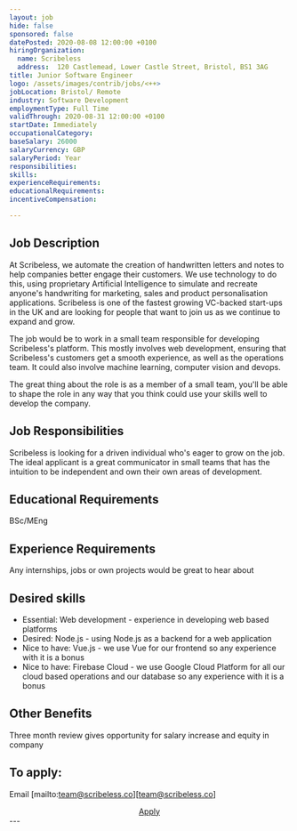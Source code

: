 ```yaml
---
layout: job
hide: false
sponsored: false
datePosted: 2020-08-08 12:00:00 +0100
hiringOrganization:
  name: Scribeless
  address:  120 Castlemead, Lower Castle Street, Bristol, BS1 3AG
title: Junior Software Engineer
logo: /assets/images/contrib/jobs/<++>
jobLocation: Bristol/ Remote
industry: Software Development
employmentType: Full Time
validThrough: 2020-08-31 12:00:00 +0100
startDate: Immediately
occupationalCategory:
baseSalary: 26000
salaryCurrency: GBP
salaryPeriod: Year
responsibilities:
skills:
experienceRequirements:
educationalRequirements:
incentiveCompensation:

---
```


## Job Description
At Scribeless, we automate the creation of handwritten letters and notes to help companies better engage their customers. We use technology to do this, using proprietary Artificial Intelligence to simulate and recreate anyone's handwriting for marketing, sales and product personalisation applications. Scribeless is one of the fastest growing VC-backed start-ups in the UK and are looking for people that want to join us as we continue to expand and grow.

The job would be to work in a small team responsible for developing Scribeless's platform. This mostly involves web development, ensuring that Scribeless's customers get a smooth experience, as well as the operations team. It could also involve machine learning, computer vision and devops.

The great thing about the role is as a member of a small team, you'll be able to shape the role in any way that you think could use your skills well to develop the company.

## Job Responsibilities
Scribeless is looking for a driven individual who's eager to grow on the job. The ideal applicant is a great communicator in small teams that has the intuition to be independent and own their own areas of development.

## Educational Requirements
BSc/MEng

## Experience Requirements
Any internships, jobs or own projects would be great to hear about

## Desired skills
- Essential: Web development - experience in developing web based platforms
- Desired: Node.js - using Node.js as a backend for a web application
- Nice to have: Vue.js - we use Vue for our frontend so any experience with it is a bonus
- Nice to have: Firebase Cloud - we use Google Cloud Platform for all our cloud based operations and our database so any experience with it is a bonus

## Other Benefits
Three month review gives opportunity for salary increase and equity in company

## To apply:
Email [mailto:team@scribeless.co][team@scribeless.co]
<div class="to-apply" style="text-align: center">
  <a class="btn btn--dark" style="margin: 20px" href="mailto:team@scribeless.co">
    Apply
  </a>
</div>
---
